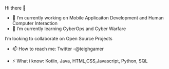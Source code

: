 Hi there 👋


- 🔭 I’m currently working on Mobile Applicaiton Development and Human Computer Interaction
- 🌱 I’m currently learning CyberOps and Cyber Warfare


I’m looking to collaborate on Open Source Projects

- 📫 How to reach me: Twitter -@teighgamer  

- ⚡ What i know: Kotlin, Java, HTML,CSS,Javascript, Python, SQL
